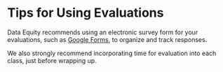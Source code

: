 #  Tips for Using Evaluations

Data Equity recommends using an electronic survey form for your evaluations, such as [Google Forms](https://docs.google.com/forms/u/0/), to organize and track responses. 

We also strongly recommend incorporating time for evaluation into each class, just before wrapping up.

